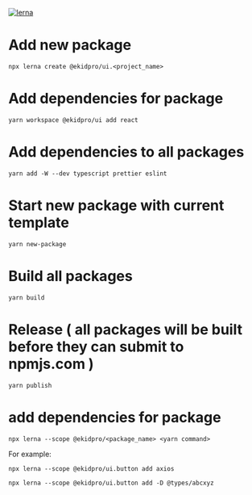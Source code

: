 [![lerna](https://img.shields.io/badge/maintained%20with-lerna-cc00ff.svg)](https://lerna.js.org/)

# Add new package

`npx lerna create @ekidpro/ui.<project_name>`

# Add dependencies for package

`yarn workspace @ekidpro/ui add react`

# Add dependencies to all packages

`yarn add -W --dev typescript prettier eslint`

# Start new package with current template

`yarn new-package`

# Build all packages

`yarn build`

# Release ( all packages will be built before they can submit to npmjs.com )

`yarn publish`


# add dependencies for package

`npx lerna --scope @ekidpro/<package_name> <yarn command>`

For example:

`npx lerna --scope @ekidpro/ui.button add axios`

`npx lerna --scope @ekidpro/ui.button add -D @types/abcxyz`